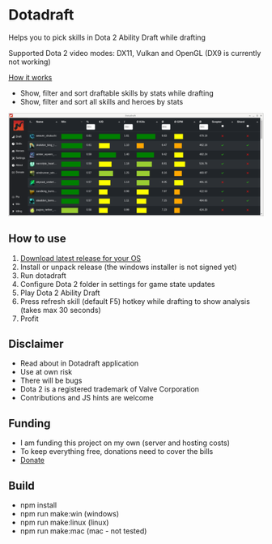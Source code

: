 # Dotadraft

Helps you to pick skills in Dota 2 Ability Draft while drafting

Supported Dota 2 video modes: DX11, Vulkan and OpenGL (DX9 is currently not working)

[How it works](https://www.youtube.com/watch?v=hCMO2ZYyIDU)

- Show, filter and sort draftable skills by stats while drafting
- Show, filter and sort all skills and heroes by stats 

![dotadraft screenshot](https://raw.githubusercontent.com/dotadraft/dotadraft_ui/master/images/screenshot.png "Dotadraft")

## How to use

1. [Download latest release for your OS](https://github.com/dotadraft/dotadraft_ui/releases)
2. Install or unpack release (the windows installer is not signed yet)
3. Run dotadraft
4. Configure Dota 2 folder in settings for game state updates
5. Play Dota 2 Ability Draft
6. Press refresh skill (default F5) hotkey while drafting to show analysis (takes max 30 seconds)
7. Profit

## Disclaimer

- Read about in Dotadraft application
- Use at own risk
- There will be bugs
- Dota 2 is a registered trademark of Valve Corporation
- Contributions and JS hints are welcome

## Funding

- I am funding this project on my own (server and hosting costs)
- To keep everything free, donations need to cover the bills
- [Donate](https://www.paypal.com/donate?hosted_button_id=DM426FKQMXSRA)

## Build

- npm install
- npm run make:win (windows)
- npm run make:linux (linux)
- npm run make:mac (mac - not tested)
